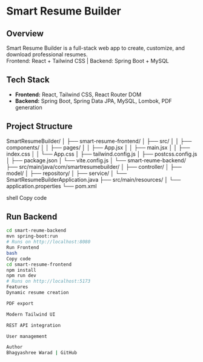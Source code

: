 # Smart Resume Builder

## Overview
Smart Resume Builder is a full-stack web app to create, customize, and download professional resumes.  
Frontend: React + Tailwind CSS | Backend: Spring Boot + MySQL

## Tech Stack
- **Frontend:** React, Tailwind CSS, React Router DOM
- **Backend:** Spring Boot, Spring Data JPA, MySQL, Lombok, PDF generation

## Project Structure
SmartResumeBuilder/
│
├── smart-resume-frontend/
│ ├── src/
│ │ ├── components/
│ │ ├── pages/
│ │ ├── App.jsx
│ │ ├── main.jsx
│ │ ├── index.css
│ │ └── App.css
│ ├── tailwind.config.js
│ ├── postcss.config.js
│ ├── package.json
│ └── vite.config.js
│
└── smart-reume-backend/
├── src/main/java/com/smartresumebuilder/
│ ├── controller/
│ ├── model/
│ ├── repository/
│ ├── service/
│ └── SmartResumeBuilderApplication.java
├── src/main/resources/
│ └── application.properties
└── pom.xml

shell
Copy code

## Run Backend
```bash
cd smart-reume-backend
mvn spring-boot:run
# Runs on http://localhost:8080
Run Frontend
bash
Copy code
cd smart-resume-frontend
npm install
npm run dev
# Runs on http://localhost:5173
Features
Dynamic resume creation

PDF export

Modern Tailwind UI

REST API integration

User management

Author
Bhagyashree Warad | GitHub
